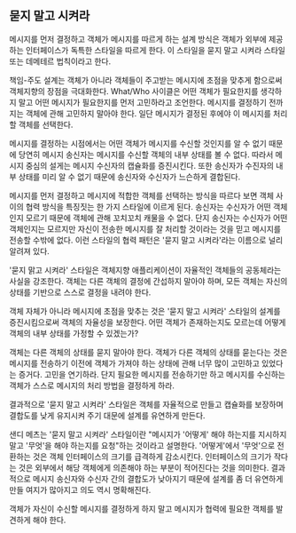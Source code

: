 ## 묻지 말고 시켜라
메시지를 먼저 결정하고 객체가 메시지를 따르게 하는 설계 방식은 객체가 외부에 제공하는 인터페이스가 독특한 스타일을 따르게 한다. 이 스타일을 묻지 말고 시켜라 스타일 또는 데메테르 법칙이라고 한다.

책임-주도 설계는 객체가 아니라 객체들이 주고받는 메시지에 초점을 맞추게 함으로써 객체지향의 장점을 극대화한다. What/Who 사이클은 어떤 객체가 필요한지를 생각하지 말고 어떤 메시지가 필요한지를 먼저 고민하라고 조언한다. 메시지를 결정하기 전까지는 객체에 관해 고민하지 말아야 한다. 일단 메시지가 결정된 후에야 이 메시지를 처리할 객체를 선택한다.

메시지를 결정하는 시점에서는 어떤 객체가 메시지를 수신할 것인지를 알 수 없기 때문에 당연히 메시지 송신자는 메시지를 수신할 객체의 내부 상태를 볼 수 없다. 따라서 메시지 중심의 설게는 메시지 수신자의 캡슐화를 증진시킨다. 또한 송신자가 수진자의 내부 상태를 미리 알 수 없기 때문에 송신자와 수신자가 느슨하게 결합된다.

메시지를 먼저 결정하고 메시지에 적합한 객체를 선택하는 방식을 따르다 보면 객체 사이의 협력 방식을 특징짓는 한 가지 스타일에 이르게 된다. 송신자는 수신자가 어떤 객체인지 모르기 때문에 객체에 관해 꼬치꼬치 캐물을 수 없다. 단지 송신자는 수신자가 어떤 객체인지는 모르지만 자신이 전송한 메시지를 잘 처리할 것이라는 것을 믿고 메시지를 전송할 수밖에 없다. 이런 스타일의 협력 패턴은 '묻지 말고 시켜라'라는 이름으로 널리 알려져 있다.

'묻지 맑고 시켜라' 스타일은 객체지향 애플리케이션이 자율적인 객체들의 공동체라는 사실을 강조한다. 객체는 다른 객체의 결정에 간섭하지 말아야 하며, 모든 객체는 자신의 상태를 기반으로 스스로 결정을 내려야 한다.

객체 자체가 아니라 메시지에 초점을 맞추는 것은 '묻지 말고 시켜라' 스타일의 설계를 증진시킴으로써 객체의 자율성을 보장한다. 어떤 객체가 존재하는지도 모르는데 어떻게 객체의 내부 상태를 가정할 수 있겠는가?

객체는 다른 객체의 상태를 묻지 말아야 한다. 객체가 다른 객체의 상태를 묻는다는 것은 메시지를 전송하기 이전에 객체가 가져야 하는 상태에 관해 너무 많이 고민하고 있었다는 증거다. 고민을 연기하라. 단지 필요한 메시지를 전송하기만 하고 메시지를 수신하는 객체가 스스로 메시지의 처리 방법을 결정하게 하라.

결과적으로 '묻지 말고 시켜라' 스타일은 객체를 자율적으로 만들고 캡슐화를 보장하며 결합도를 낮게 유지시켜 주기 대문에 설계를 유연하게 만든다.

샌디 메츠는 '묻지 말고 시켜라' 스타일이란 "메시지가 '어떻게' 해야 하는지를 지시하지 말고 '무엇'을 해야 하는지를 요청"하는 것이라고 설명한다. '어떻게'에서 '무엇'으로 전환하는 것은 객체 인터페이스의 크기를 급격하게 감소시킨다. 인터페이스의 크기가 작다는 것은 외부에서 해당 객체에게 의존해야 하는 부분이 적어진다는 것을 의미한다. 결과적으로 메시지 송신자와 수신자 간의 결합도가 낮아지기 때문에 설계를 좀 더 유연하게 만들 여지가 많아지고 의도 역시 명확해진다.

객체가 자신이 수신할 메시지를 결정하게 하지 말고 메시지가 협력에 필요한 객체를 발견하게 해야 한다.